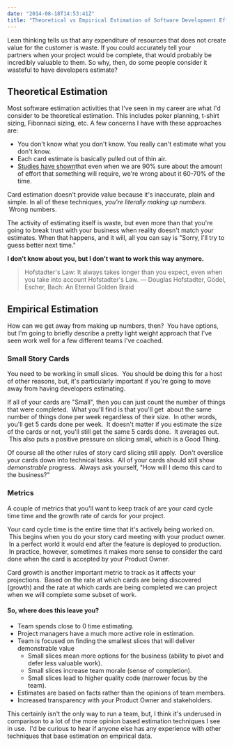```yaml
---
date: "2014-08-18T14:53:41Z"
title: "Theoretical vs Empirical Estimation of Software Development Effort"
---
```


Lean thinking tells us that any expenditure of resources that does not create value for the customer is waste. If you could accurately tell your partners when your project would be complete, that would probably be incredibly valuable to them. So why, then, do some people consider it wasteful to have developers estimate?

## Theoretical Estimation

Most software estimation activities that I've seen in my career are what I'd consider to be theoretical estimation. This includes poker planning, t-shirt sizing, Fibonnaci sizing, etc. A few concerns I have with these approaches are:

* You don't know what you don't know. You really can't estimate what you don't know.
* Each card estimate is basically pulled out of thin air.
* [Studies have shown](http://en.wikipedia.org/wiki/Software_development_effort_estimation "Software Development Estimation")that even when we are 90% sure about the amount of effort that something will require, we're wrong about it 60-70% of the time.

Card estimation doesn't provide value because it's inaccurate, plain and simple. In all of these techniques, _you're literally making up numbers_.  Wrong numbers.

The activity of estimating itself is waste, but even more than that you're going to break trust with your business when reality doesn't match your estimates. When that happens, and it will, all you can say is "Sorry, I'll try to guess better next time."

**I don't know about you, but I don't want to work this way anymore.**

> Hofstadter's Law: It always takes longer than you expect, even when you take into account Hofstadter's Law. — Douglas Hofstadter, Gödel, Escher, Bach: An Eternal Golden Braid

## Empirical Estimation

How can we get away from making up numbers, then?  You have options, but I'm going to briefly describe a pretty light weight approach that I've seen work well for a few different teams I've coached.

### Small Story Cards

You need to be working in small slices.  You should be doing this for a host of other reasons, but, it's particularly important if you're going to move away from having developers estimating.

If all of your cards are "Small", then you can just count the number of things that were completed.  What you'll find is that you'll get  about the same number of things done per week regardless of their size.  In other words, you'll get 5 cards done per week.  It doesn't matter if you estimate the size of the cards or not, you'll still get the same 5 cards done.  It averages out.  This also puts a positive pressure on slicing small, which is a Good Thing.

Of course all the other rules of story card slicing still apply.  Don't overslice your cards down into technical tasks.  All of your cards should still show _demonstrable_ progress.  Always ask yourself, "How will I demo this card to the business?"

### Metrics

A couple of metrics that you'll want to keep track of are your card cycle time time and the growth rate of cards for your project.

Your card cycle time is the entire time that it's actively being worked on.  This begins when you do your story card meeting with your product owner.  In a perfect world it would end after the feature is deployed to production.  In practice, however, sometimes it makes more sense to consider the card done when the card is accepted by your Product Owner.

Card growth is another important metric to track as it affects your projections.  Based on the rate at which cards are being discovered (growth) and the rate at which cards are being completed we can project when we will complete some subset of work.

#### So, where does this leave you?

* Team spends close to 0 time estimating.
* Project managers have a much more active role in estimation.
* Team is focused on finding the smallest slices that will deliver demonstrable value
  * Small slices mean more options for the business (ability to pivot and defer less valuable work).
  * Small slices increase team morale (sense of completion).
  * Small slices lead to higher quality code (narrower focus by the team).
* Estimates are based on facts rather than the opinions of team members.
* Increased transparency with your Product Owner and stakeholders.

This certainly isn't the only way to run a team, but, I think it's underused in comparison to a lot of the more opinion based estimation techniques I see in use.  I'd be curious to hear if anyone else has any experience with other techniques that base estimation on empirical data.
